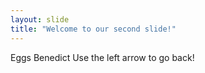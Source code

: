 ```yaml
---
layout: slide
title: "Welcome to our second slide!"
---
```

Eggs Benedict
Use the left arrow to go back!
